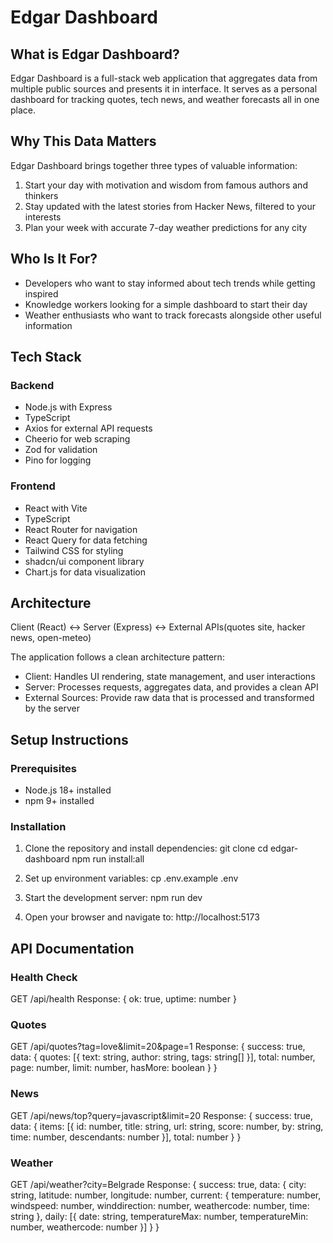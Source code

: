# Edgar Dashboard

## What is Edgar Dashboard?

Edgar Dashboard is a full-stack web application that aggregates data from multiple public sources and presents it in interface. It serves as a personal dashboard for tracking quotes, tech news, and weather forecasts all in one place.

## Why This Data Matters

Edgar Dashboard brings together three types of valuable information:

1. Start your day with motivation and wisdom from famous authors and thinkers
2. Stay updated with the latest stories from Hacker News, filtered to your interests
3. Plan your week with accurate 7-day weather predictions for any city

## Who Is It For?

- Developers who want to stay informed about tech trends while getting inspired
- Knowledge workers looking for a simple dashboard to start their day
- Weather enthusiasts who want to track forecasts alongside other useful information

## Tech Stack

### Backend
- Node.js with Express
- TypeScript
- Axios for external API requests
- Cheerio for web scraping
- Zod for validation
- Pino for logging

### Frontend
- React with Vite
- TypeScript
- React Router for navigation
- React Query for data fetching
- Tailwind CSS for styling
- shadcn/ui component library
- Chart.js for data visualization

## Architecture

Client (React) <-> Server (Express) <-> External APIs(quotes site, hacker news, open-meteo)

The application follows a clean architecture pattern:
- Client: Handles UI rendering, state management, and user interactions
- Server: Processes requests, aggregates data, and provides a clean API
- External Sources: Provide raw data that is processed and transformed by the server

## Setup Instructions

### Prerequisites
- Node.js 18+ installed
- npm 9+ installed

### Installation

1. Clone the repository and install dependencies:
   git clone <repository-url>
   cd edgar-dashboard
   npm run install:all

2. Set up environment variables:
   cp .env.example .env

3. Start the development server:
   npm run dev

4. Open your browser and navigate to:
   http://localhost:5173

## API Documentation

### Health Check

GET /api/health
Response: { ok: true, uptime: number }

### Quotes

GET /api/quotes?tag=love&limit=20&page=1
Response: { 
  success: true, 
  data: { 
    quotes: [{ text: string, author: string, tags: string[] }], 
    total: number, 
    page: number, 
    limit: number, 
    hasMore: boolean 
  } 
}

### News

GET /api/news/top?query=javascript&limit=20
Response: { 
  success: true, 
  data: { 
    items: [{ 
      id: number, 
      title: string, 
      url: string, 
      score: number, 
      by: string, 
      time: number, 
      descendants: number 
    }], 
    total: number 
  } 
}

### Weather

GET /api/weather?city=Belgrade
Response: { 
  success: true, 
  data: { 
    city: string, 
    latitude: number, 
    longitude: number, 
    current: { 
      temperature: number, 
      windspeed: number, 
      winddirection: number, 
      weathercode: number, 
      time: string 
    }, 
    daily: [{ 
      date: string, 
      temperatureMax: number, 
      temperatureMin: number, 
      weathercode: number 
    }] 
  } 
}